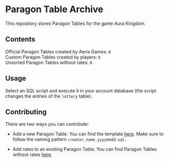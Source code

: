 # Paragon Table Archive
This repository stores Paragon Tables for the game Aura Kingdom.

## Contents
Official Paragon Tables created by Aeria Games: `8`\
Custom Paragon Tables created by players: `0`\
Unsorted Paragon Tables without rates: `0`

## Usage
Select an SQL script and execute it in your account database (the script changes the entries of the `lottery` table).

## Contributing
There are two ways you can contribute:
- Add a new Paragon Table. You can find the template [here](templates/template.sql). Make sure to follow the naming pattern `creator_name_yyyymmdd.sql`.

- Add rates to an existing Paragon Table. You can find Paragon Tables without rates [here](without_rates).
